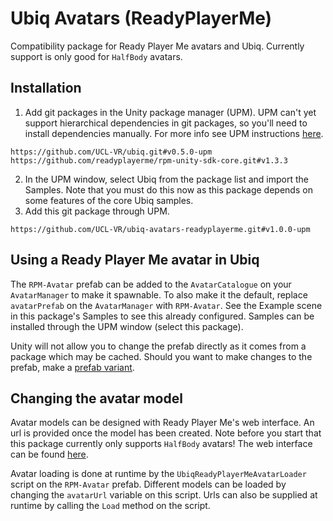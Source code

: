 # Ubiq Avatars (ReadyPlayerMe)

Compatibility package for Ready Player Me avatars and Ubiq. Currently support is only good for `HalfBody` avatars.

## Installation

1. Add git packages in the Unity package manager (UPM). UPM can't yet support hierarchical dependencies in git packages, so you'll need to install dependencies manually. For more info see UPM instructions [here](https://docs.unity3d.com/Manual/upm-ui-giturl.html).
```
https://github.com/UCL-VR/ubiq.git#v0.5.0-upm
https://github.com/readyplayerme/rpm-unity-sdk-core.git#v1.3.3
```
2. In the UPM window, select Ubiq from the package list and import the Samples. Note that you must do this now as this package depends on some features of the core Ubiq samples.
3. Add this git package through UPM.
```
https://github.com/UCL-VR/ubiq-avatars-readyplayerme.git#v1.0.0-upm
```

## Using a Ready Player Me avatar in Ubiq

The `RPM-Avatar` prefab can be added to the `AvatarCatalogue` on your `AvatarManager` to make it spawnable. To also make it the default, replace `avatarPrefab` on the `AvatarManager` with `RPM-Avatar`. See the Example scene in this package's Samples to see this already configured. Samples can be installed through the UPM window (select this package).

Unity will not allow you to change the prefab directly as it comes from a package which may be cached. Should you want to make changes to the prefab, make a [prefab variant](https://docs.unity3d.com/Manual/PrefabVariants.html).

## Changing the avatar model

Avatar models can be designed with Ready Player Me's web interface. An url is provided once the model has been created. Note before you start that this package currently only supports `HalfBody` avatars! The web interface can be found [here](https://demo.readyplayer.me).

Avatar loading is done at runtime by the `UbiqReadyPlayerMeAvatarLoader` script on the `RPM-Avatar` prefab. Different models can be loaded by changing the `avatarUrl` variable on this script. Urls can also be supplied at runtime by calling the `Load` method on the script.
